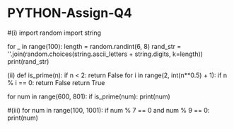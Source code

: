 # PYTHON-Assign-Q4
#(i)
import random
import string

for _ in range(100):
    length = random.randint(6, 8)
    rand_str = ''.join(random.choices(string.ascii_letters + string.digits, k=length))
    print(rand_str)

(ii)
def is_prime(n):
    if n < 2:
        return False
    for i in range(2, int(n**0.5) + 1):
        if n % i == 0:
            return False
    return True

for num in range(600, 801):
    if is_prime(num):
        print(num)

#(iii)
for num in range(100, 1001):
    if num % 7 == 0 and num % 9 == 0:
        print(num)

